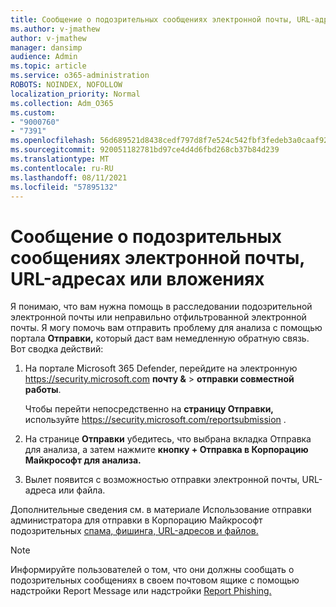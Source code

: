 ```yaml
---
title: Сообщение о подозрительных сообщениях электронной почты, URL-адресах или вложениях
ms.author: v-jmathew
author: v-jmathew
manager: dansimp
audience: Admin
ms.topic: article
ms.service: o365-administration
ROBOTS: NOINDEX, NOFOLLOW
localization_priority: Normal
ms.collection: Adm_O365
ms.custom:
- "9000760"
- "7391"
ms.openlocfilehash: 56d689521d8438cedf797d8f7e524c542fbf3fedeb3a0caaf92b6b2cff1dd9bb
ms.sourcegitcommit: 920051182781bd97ce4d4d6fbd268cb37b84d239
ms.translationtype: MT
ms.contentlocale: ru-RU
ms.lasthandoff: 08/11/2021
ms.locfileid: "57895132"
---
```

# <a name="report-suspicious-emails-urls-or-attachments"></a>Сообщение о подозрительных сообщениях электронной почты, URL-адресах или вложениях

Я понимаю, что вам нужна помощь в расследовании подозрительной электронной почты или неправильно отфильтрованной электронной почты. Я могу помочь вам отправить проблему для анализа с помощью портала **Отправки,** который даст вам немедленную обратную связь. Вот сводка действий:

1. На портале Microsoft 365 Defender, перейдите на электронную <https://security.microsoft.com> **почту &** \> **отправки совместной работы**.

   Чтобы перейти непосредственно на **страницу Отправки,** используйте <https://security.microsoft.com/reportsubmission> .

2. На странице **Отправки** убедитесь, что выбрана вкладка Отправка для анализа, а затем нажмите  **кнопку + Отправка в Корпорацию Майкрософт для анализа.**

3. Вылет появится с возможностью отправки электронной почты, URL-адреса или файла.

Дополнительные сведения см. в материале Использование отправки администратора для отправки в Корпорацию Майкрософт подозрительных [спама, фишинга, URL-адресов и файлов.](https://docs.microsoft.com/microsoft-365/security/office-365-security/admin-submission)

> [!NOTE]
> Информируйте пользователей о том, что они должны сообщать о подозрительных сообщениях в своем почтовом ящике с помощью надстройки Report Message или надстройки [Report Phishing.](https://docs.microsoft.com/microsoft-365/security/office-365-security/enable-the-report-message-add-in)
